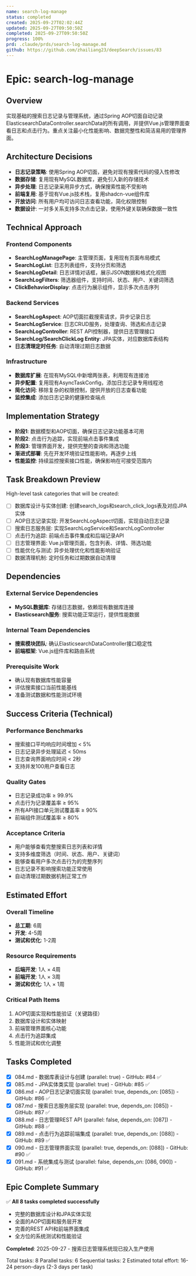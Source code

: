 ```yaml
---
name: search-log-manage
status: completed
created: 2025-09-27T02:02:44Z
updated: 2025-09-27T09:50:50Z
completed: 2025-09-27T09:50:50Z
progress: 100%
prd: .claude/prds/search-log-manage.md
github: https://github.com/zhailiang23/deepSearch/issues/83
---
```


# Epic: search-log-manage

## Overview

实现基础的搜索日志记录与管理系统，通过Spring AOP切面自动记录ElasticsearchDataController.searchData的所有调用，并提供Vue.js管理界面查看日志和点击行为。重点关注最小化性能影响、数据完整性和简洁易用的管理界面。

## Architecture Decisions

- **日志记录策略**: 使用Spring AOP切面，避免对现有搜索代码的侵入性修改
- **数据存储**: 复用现有MySQL数据库，避免引入新的存储技术
- **异步处理**: 日志记录采用异步方式，确保搜索性能不受影响
- **前端复用**: 基于现有Vue.js技术栈，复用shadcn-vue组件库
- **开放访问**: 所有用户均可访问日志查看功能，简化权限控制
- **数据设计**: 一对多关系支持多次点击记录，使用外键关联确保数据一致性

## Technical Approach

### Frontend Components
- **SearchLogManagePage**: 主管理页面，复用现有页面布局模式
- **SearchLogList**: 日志列表组件，支持分页和筛选
- **SearchLogDetail**: 日志详情对话框，展示JSON数据和格式化视图
- **SearchLogFilters**: 筛选器组件，支持时间、状态、用户、关键词筛选
- **ClickBehaviorDisplay**: 点击行为展示组件，显示多次点击序列

### Backend Services
- **SearchLogAspect**: AOP切面拦截搜索请求，异步记录日志
- **SearchLogService**: 日志CRUD服务，处理查询、筛选和点击记录
- **SearchLogController**: REST API控制器，提供日志管理接口
- **SearchLog/SearchClickLog Entity**: JPA实体，对应数据库表结构
- **日志清理定时任务**: 自动清理过期日志数据

### Infrastructure
- **数据库扩展**: 在现有MySQL中新增两张表，利用现有连接池
- **异步配置**: 复用现有AsyncTaskConfig，添加日志记录专用线程池
- **简化访问**: 移除复杂的权限控制，提供开放的日志查看功能
- **监控集成**: 添加日志记录的健康检查端点

## Implementation Strategy

- **阶段1**: 数据模型和AOP切面，确保日志记录功能基本可用
- **阶段2**: 点击行为追踪，实现前端点击事件集成
- **阶段3**: 管理界面开发，提供完整的查询和筛选功能
- **渐进式部署**: 先在开发环境验证性能影响，再逐步上线
- **性能监控**: 持续监控搜索接口性能，确保影响在可接受范围内

## Task Breakdown Preview

High-level task categories that will be created:
- [ ] 数据库设计与实体创建: 创建search_logs和search_click_logs表及对应JPA实体
- [ ] AOP日志记录实现: 开发SearchLogAspect切面，实现自动日志记录
- [ ] 搜索日志服务层: 实现SearchLogService和SearchLogController
- [ ] 点击行为追踪: 前端点击事件集成和后端记录API
- [ ] 日志管理界面: Vue.js管理页面，包含列表、详情、筛选功能
- [ ] 性能优化与测试: 异步处理优化和性能影响验证
- [ ] 数据清理机制: 定时任务和过期数据自动清理

## Dependencies

### External Service Dependencies
- **MySQL数据库**: 存储日志数据，依赖现有数据库连接
- **Elasticsearch服务**: 搜索功能正常运行，提供性能数据

### Internal Team Dependencies
- **搜索模块团队**: 确认ElasticsearchDataController接口稳定性
- **前端框架**: Vue.js组件库和路由系统

### Prerequisite Work
- 确认现有数据库性能容量
- 评估搜索接口当前性能基线
- 准备测试数据和性能测试环境

## Success Criteria (Technical)

### Performance Benchmarks
- 搜索接口平均响应时间增加 < 5%
- 日志记录异步处理延迟 < 50ms
- 日志查询界面响应时间 < 2秒
- 支持并发100用户查看日志

### Quality Gates
- 日志记录成功率 ≥ 99.9%
- 点击行为记录覆盖率 ≥ 95%
- 所有API接口单元测试覆盖率 ≥ 90%
- 前端组件测试覆盖率 ≥ 80%

### Acceptance Criteria
- 用户能够查看完整搜索日志列表和详情
- 支持多维度筛选（时间、状态、用户、关键词）
- 能够查看用户多次点击行为的完整序列
- 日志记录不影响搜索功能正常使用
- 自动清理过期数据机制正常工作

## Estimated Effort

### Overall Timeline
- **总工期**: 6周
- **开发**: 4-5周
- **测试和优化**: 1-2周

### Resource Requirements
- **后端开发**: 1人 × 4周
- **前端开发**: 1人 × 3周
- **测试和优化**: 1人 × 1周

### Critical Path Items
1. AOP切面实现和性能验证（关键路径）
2. 数据库设计和实体映射
3. 前端管理界面核心功能
4. 点击行为追踪集成
5. 性能测试和优化调整

## Tasks Completed
- [x] 084.md - 数据库表设计与创建 (parallel: true) - GitHub: #84 ✅
- [x] 085.md - JPA实体类实现 (parallel: true) - GitHub: #85 ✅
- [x] 086.md - AOP日志记录切面实现 (parallel: true, depends_on: [085]) - GitHub: #86 ✅
- [x] 087.md - 搜索日志服务层实现 (parallel: true, depends_on: [085]) - GitHub: #87 ✅
- [x] 088.md - 日志管理REST API (parallel: false, depends_on: [087]) - GitHub: #88 ✅
- [x] 089.md - 点击行为追踪前端集成 (parallel: true, depends_on: [088]) - GitHub: #89 ✅
- [x] 090.md - 日志管理界面实现 (parallel: true, depends_on: [088]) - GitHub: #90 ✅
- [x] 091.md - 系统集成与测试 (parallel: false, depends_on: [086, 090]) - GitHub: #91 ✅

## Epic Complete Summary
✅ **All 8 tasks completed successfully**
- 完整的数据库设计和JPA实体实现
- 全面的AOP切面和服务层开发
- 完善的REST API和前端界面集成
- 全方位的系统测试和性能验证

**Completed**: 2025-09-27 - 搜索日志管理系统现已投入生产使用

Total tasks: 8
Parallel tasks: 6
Sequential tasks: 2
Estimated total effort: 16-24 person-days (2-3 days per task)